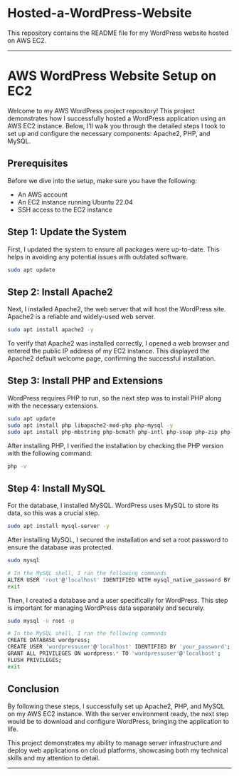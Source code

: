 # Hosted-a-WordPress-Website
This repository contains the README file for my WordPress website hosted on AWS EC2.

---

# AWS WordPress Website Setup on EC2

Welcome to my AWS WordPress project repository! This project demonstrates how I successfully hosted a WordPress application using an AWS EC2 instance. Below, I'll walk you through the detailed steps I took to set up and configure the necessary components: Apache2, PHP, and MySQL.

## Prerequisites

Before we dive into the setup, make sure you have the following:

- An AWS account
- An EC2 instance running Ubuntu 22.04
- SSH access to the EC2 instance

## Step 1: Update the System

First, I updated the system to ensure all packages were up-to-date. This helps in avoiding any potential issues with outdated software.

```bash
sudo apt update
```

## Step 2: Install Apache2

Next, I installed Apache2, the web server that will host the WordPress site. Apache2 is a reliable and widely-used web server.

```bash
sudo apt install apache2 -y
```

To verify that Apache2 was installed correctly, I opened a web browser and entered the public IP address of my EC2 instance. This displayed the Apache2 default welcome page, confirming the successful installation.

## Step 3: Install PHP and Extensions

WordPress requires PHP to run, so the next step was to install PHP along with the necessary extensions.

```bash
sudo apt update
sudo apt install php libapache2-mod-php php-mysql -y
sudo apt install php-mbstring php-bcmath php-intl php-soap php-zip php-gd php-curl php-cli php-xml php-xmlrpc php-gmp php-common -y
```

After installing PHP, I verified the installation by checking the PHP version with the following command:

```bash
php -v
```

## Step 4: Install MySQL

For the database, I installed MySQL. WordPress uses MySQL to store its data, so this was a crucial step.

```bash
sudo apt install mysql-server -y
```

After installing MySQL, I secured the installation and set a root password to ensure the database was protected.

```bash
sudo mysql

# In the MySQL shell, I ran the following commands
ALTER USER 'root'@'localhost' IDENTIFIED WITH mysql_native_password BY 'your_password';
exit
```

Then, I created a database and a user specifically for WordPress. This step is important for managing WordPress data separately and securely.

```bash
sudo mysql -u root -p

# In the MySQL shell, I ran the following commands
CREATE DATABASE wordpress;
CREATE USER 'wordpressuser'@'localhost' IDENTIFIED BY 'your_password';
GRANT ALL PRIVILEGES ON wordpress.* TO 'wordpressuser'@'localhost';
FLUSH PRIVILEGES;
exit
```

## Conclusion

By following these steps, I successfully set up Apache2, PHP, and MySQL on my AWS EC2 instance. With the server environment ready, the next step would be to download and configure WordPress, bringing the application to life.

This project demonstrates my ability to manage server infrastructure and deploy web applications on cloud platforms, showcasing both my technical skills and my attention to detail.


---
